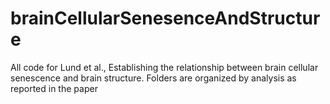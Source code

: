 # brainCellularSenesenceAndStructure
All code for Lund et al., Establishing the relationship between brain cellular senescence and brain structure. Folders are organized by analysis as reported in the paper
